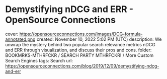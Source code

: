 # Demystifying nDCG and ERR - OpenSource Connections

cover: https://opensourceconnections.com/images/DCG-formula-annotated.png
created: November 10, 2022 5:02 PM (UTC)
description: We unwrap the mystery behind two popular search relevance metrics nDCG and ERR through visualization, and discuss their pros and cons.
folder: BOOKMRKS-MTHRFCKR / SEARCH PARTY MTHRFCKR! / More Custom Search Engines
tags: Search
url: https://opensourceconnections.com/blog/2019/12/09/demystifying-ndcg-and-err